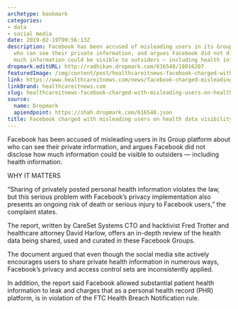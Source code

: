 ```yaml
---
archetype: bookmark
categories:
- data
- social media
date: 2019-02-19T09:56:13Z
description: Facebook has been accused of misleading users in its Group platform about
  who can see their private information, and argues Facebook did not disclose how
  much information could be visible to outsiders — including health information.
dropmark.editURL: http://radhikan.dropmark.com/616548/18016207
featuredImage: /img/content/post/healthcareitnews-facebook-charged-with-misleading-users-on-health-data-visibility.jpg
link: https://www.healthcareitnews.com/news/facebook-charged-misleading-users-health-data-visibility
linkBrand: healthcareitnews.com
slug: healthcareitnews-facebook-charged-with-misleading-users-on-health-data-visibility
source:
  name: Dropmark
  apiendpoint: https://shah.dropmark.com/616548.json
title: Facebook charged with misleading users on health data visibility
---
```

Facebook has been accused of misleading users in its Group platform about who can see their private information, and argues Facebook did not disclose how much information could be visible to outsiders — including health information.

WHY IT MATTERS

“Sharing of privately posted personal health information violates the law, but this serious problem with Facebook’s privacy implementation also presents an ongoing risk of death or serious injury to Facebook users,” the complaint states.

The report, written by CareSet Systems CTO and hacktivist Fred Trotter and healthcare attorney David Harlow, offers an in-depth review of the health data being shared, used and curated in these Facebook Groups.

The document argued that even though the social media site actively encourages users to share private health information in numerous ways, Facebook’s privacy and access control sets are inconsistently applied.

In addition, the report said Facebook allowed substantial patient health information to leak and charges that as a personal health record (PHR) platform, is in violation of the FTC Health Breach Notification rule.


